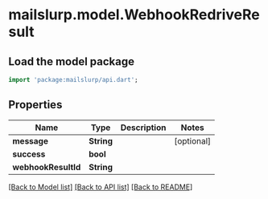 # mailslurp.model.WebhookRedriveResult

## Load the model package
```dart
import 'package:mailslurp/api.dart';
```

## Properties
Name | Type | Description | Notes
------------ | ------------- | ------------- | -------------
**message** | **String** |  | [optional] 
**success** | **bool** |  | 
**webhookResultId** | **String** |  | 

[[Back to Model list]](../README#documentation-for-models) [[Back to API list]](../README#documentation-for-api-endpoints) [[Back to README]](../README)


